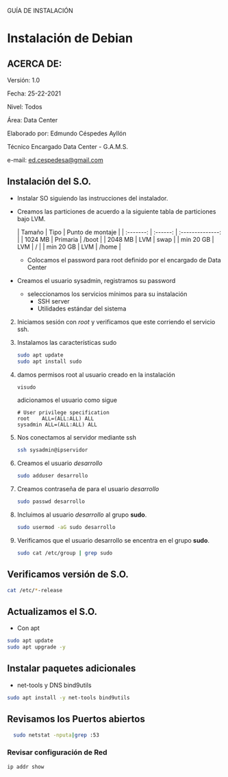 GUÍA DE INSTALACIÓN 

# Instalación de Debian

## ACERCA DE:

Versión: 1.0

Fecha: 25-22-2021

Nivel: Todos

Área: Data Center

Elaborado por: Edmundo Céspedes Ayllón

Técnico Encargado Data Center - G.A.M.S.

e-mail: [ed.cespedesa@gmail.com](ed.cespedesa@gmail.com)

## Instalación del S.O.


- Instalar SO siguiendo las instrucciones del instalador.

* Creamos las particiones de acuerdo a la siguiente tabla de particiones bajo LVM.

  |  Tamaño   |   Tipo   | Punto de montaje |
| :-------: | :------: | :--------------: |
  |  1024 MB  | Primaria |      /boot       |
  |  2048 MB  |   LVM    |       swap       |
  | min 20 GB |   LVM    |        /         |
  | min 20 GB |   LVM    |      /home       |
  
   * Colocamos  el password para root definido por el encargado de Data Center
  
 * Creamos el usuario sysadmin, registramos su password 
   
   * seleccionamos los servicios mínimos para su instalación
     * SSH server
     * Utilidades estándar del sistema 

2. Iniciamos sesión con *root* y verificamos que este corriendo el servicio ssh.

3. Instalamos las características sudo

   ```bash
   sudo apt update
   sudo apt install sudo
   ```

4. damos permisos root al usuario creado en la instalación

   ```bash
   visudo
   ```

   adicionamos el usuario como sigue

   ```output
   # User privilege specification
   root    ALL=(ALL:ALL) ALL
   sysadmin ALL=(ALL:ALL) ALL
   ```

5. Nos conectamos al servidor mediante ssh

   ```bash
   ssh sysadmin@ipservidor
   ```

6. Creamos el usuario *desarrollo*

   ```bash
   sudo adduser desarrollo
   ```

7. Creamos contraseña de para el usuario *desarrollo*

   ```bash
   sudo passwd desarrollo
   ```

8. Incluimos al usuario *desarrollo* al grupo **sudo**.

   ```bash
   sudo usermod -aG sudo desarrollo
   ```

9. Verificamos que el usuario desarrollo se encentra en el grupo **sudo**.

   ```bash
   sudo cat /etc/group | grep sudo
   ```

## Verificamos versión de S.O.

```bash
cat /etc/*-release
```
## Actualizamos el S.O.

- Con apt

```bash
sudo apt update
sudo apt upgrade -y
```

## Instalar paquetes adicionales 

- net-tools y DNS bind9utils
  
```bash
sudo apt install -y net-tools bind9utils
```

## Revisamos los Puertos abiertos

```bash
  sudo netstat -nputa|grep :53
```

### Revisar configuración de Red

```bash
ip addr show
```